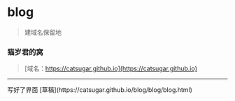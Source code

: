 ﻿# blog


>建域名保留地

### 猫岁君的窝
>[域名：https://catsugar.github.io](https://catsugar.github.io)
<hr>
写好了界面
[草稿](https://catsugar.github.io/blog/blog/blog.html)
